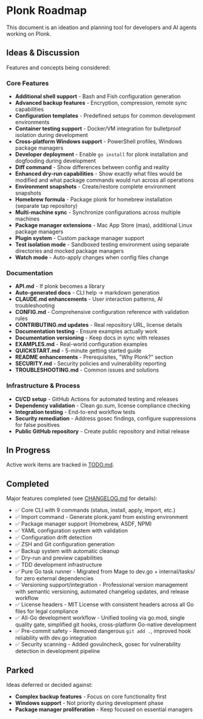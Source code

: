 # Plonk Roadmap

This document is an ideation and planning tool for developers and AI agents working on Plonk.

## Ideas & Discussion

Features and concepts being considered:

### Core Features
- **Additional shell support** - Bash and Fish configuration generation
- **Advanced backup features** - Encryption, compression, remote sync capabilities
- **Configuration templates** - Predefined setups for common development environments
- **Container testing support** - Docker/VM integration for bulletproof isolation during development
- **Cross-platform Windows support** - PowerShell profiles, Windows package managers
- **Developer deployment** - Enable `go install` for plonk installation and dogfooding during development
- **Diff command** - Show differences between config and reality
- **Enhanced dry-run capabilities** - Show exactly what files would be modified and what package commands would run across all operations
- **Environment snapshots** - Create/restore complete environment snapshots
- **Homebrew formula** - Package plonk for homebrew installation (separate tap repository)
- **Multi-machine sync** - Synchronize configurations across multiple machines
- **Package manager extensions** - Mac App Store (mas), additional Linux package managers
- **Plugin system** - Custom package manager support
- **Test isolation mode** - Sandboxed testing environment using separate directories and mocked package managers
- **Watch mode** - Auto-apply changes when config files change

### Documentation
- **API.md** - If plonk becomes a library
- **Auto-generated docs** - CLI help → markdown generation
- **CLAUDE.md enhancements** - User interaction patterns, AI troubleshooting
- **CONFIG.md** - Comprehensive configuration reference with validation rules
- **CONTRIBUTING.md updates** - Real repository URL, license details
- **Documentation testing** - Ensure examples actually work
- **Documentation versioning** - Keep docs in sync with releases
- **EXAMPLES.md** - Real-world configuration examples
- **QUICKSTART.md** - 5-minute getting started guide
- **README enhancements** - Prerequisites, "Why Plonk?" section
- **SECURITY.md** - Security policies and vulnerability reporting
- **TROUBLESHOOTING.md** - Common issues and solutions

### Infrastructure & Process
- **CI/CD setup** - GitHub Actions for automated testing and releases
- **Dependency validation** - Clean go.sum, license compliance checking
- **Integration testing** - End-to-end workflow tests
- **Security remediation** - Address gosec findings, configure suppressions for false positives
- **Public GitHub repository** - Create public repository and initial release

## In Progress

Active work items are tracked in [TODO.md](TODO.md).

## Completed

Major features completed (see [CHANGELOG.md](CHANGELOG.md) for details):

- ✅ Core CLI with 9 commands (status, install, apply, import, etc.)
- ✅ Import command - Generate plonk.yaml from existing environment
- ✅ Package manager support (Homebrew, ASDF, NPM)
- ✅ YAML configuration system with validation
- ✅ Configuration drift detection
- ✅ ZSH and Git configuration generation
- ✅ Backup system with automatic cleanup
- ✅ Dry-run and preview capabilities
- ✅ TDD development infrastructure
- ✅ Pure Go task runner - Migrated from Mage to dev.go + internal/tasks/ for zero external dependencies
- ✅ Versioning support/integration - Professional version management with semantic versioning, automated changelog updates, and release workflow
- ✅ License headers - MIT License with consistent headers across all Go files for legal compliance
- ✅ All-Go development workflow - Unified tooling via go.mod, single quality gate, simplified git hooks, cross-platform Go-native development
- ✅ Pre-commit safety - Removed dangerous `git add .`, improved hook reliability with dev.go integration
- ✅ Security scanning - Added govulncheck, gosec for vulnerability detection in development pipeline

## Parked

Ideas deferred or decided against:

- **Complex backup features** - Focus on core functionality first
- **Windows support** - Not priority during development phase
- **Package manager proliferation** - Keep focused on essential managers